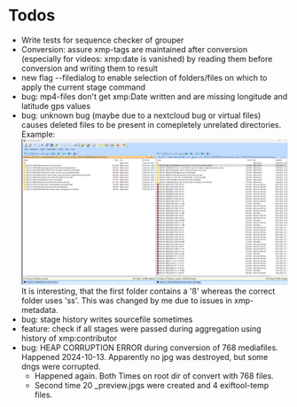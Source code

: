 # Todos 
- Write tests for sequence checker of grouper
- Conversion: assure xmp-tags are maintained after conversion (especially for videos: xmp:date is vanished) by reading them before conversion and writing them to result
- new flag --filedialog to enable selection of folders/files on which to apply the current stage command
- bug: mp4-files don't get xmp:Date written and are missing longitude and latitude gps values
- bug: unknown bug (maybe due to a nextcloud bug or virtual files) causes deleted files to be present in comepletely unrelated directories. Example: ![alt text](2024-09-30_Bug.png) It is interesting, that the first folder contains a 'ß' whereas the correct folder uses 'ss'. This was changed by me due to issues in xmp-metadata.
- bug: stage history writes sourcefile sometimes
- feature: check if all stages were passed during aggregation using history of xmp:contributor
- bug: HEAP CORRUPTION ERROR during conversion of 768 mediafiles. Happened 2024-10-13. Apparently no jpg was destroyed, but some dngs were corrupted. 
  - Happened again. Both Times on root dir of convert with 768 files. 
  - Second time 20 _preview.jpgs were created and 4 exiftool-temp files.